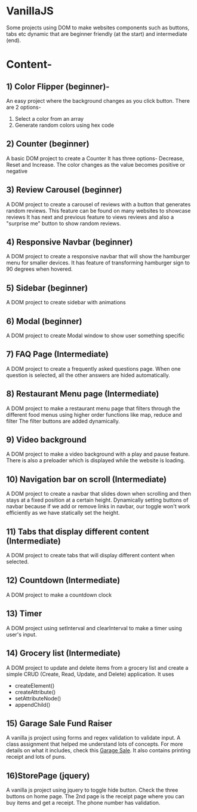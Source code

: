 # VanillaJS
Some projects using DOM to make websites components such as buttons, tabs etc dynamic that are beginner friendly (at the start) and intermediate (end).

# Content-

## 1) Color Flipper (beginner)-
An easy project where the background changes as you click button. There are 2 options-
1) Select a color from an array
2) Generate random colors using hex code
## 2) Counter (beginner)
A basic DOM project to create a Counter
It has three options- Decrease, Reset and Increase. The color changes as the value becomes positive or negative
## 3) Review Carousel (beginner)
A DOM project to create a carousel of reviews with a button that generates random reviews. This feature can be found on many websites to showcase reviews
It has next and previous feature to views reviews and also a "surprise me" button to show random reviews.
## 4) Responsive Navbar (beginner)
A DOM project to create a responsive navbar that will show the hamburger menu for smaller devices. It has feature of transforming hamburger sign to 90 degrees when hovered.
## 5) Sidebar (beginner)
A DOM project to create sidebar with animations
## 6) Modal (beginner)
A DOM project to create Modal window to show user something specific
## 7) FAQ Page (Intermediate)
A DOM project to create a frequently asked questions page.
When one question is selected, all the other answers are hided automatically.
## 8) Restaurant Menu page (Intermediate)
A DOM project to make a restaurant menu page that filters through the different food menus using higher order functions like map, reduce and filter
The filter buttons are added dynamically. 
## 9) Video background
A DOM project to make a video background with a play and pause feature.
There is also a preloader which is displayed while the website is loading.
## 10) Navigation bar on scroll (Intermediate)
A DOM project to create a navbar that slides down when scrolling and then stays at a fixed position at a certain height.
Dynamically setting buttons of navbar because if we add or remove links in navbar, our toggle won't work efficiently as we have statically set the height.
## 11) Tabs that display different content (Intermediate)
A DOM project to create tabs that will display different content when selected.
## 12) Countdown (Intermediate)
A DOM project to make a countdown clock
## 13) Timer
A DOM project using setInterval and clearInterval to make a timer using user's input.
## 14) Grocery list (Intermediate)
A DOM project to update and delete items from a grocery list and create a simple CRUD (Create, Read, Update, and Delete) application.
It uses
- createElement()
- createAttribute()
- setAttributeNode()
- appendChild()
## 15) Garage Sale Fund Raiser
A vanilla js project using forms and regex validation to validate input. A class assignment that helped me understand lots of concepts. For more details on what it includes, check this [Garage Sale](https://github.com/srishtiparti/garageSale). It also contains printing receipt and lots of puns.
## 16)StorePage (jquery)
A vanilla js project using jquery to toggle hide button. Check the three buttons on home page. The 2nd page is the receipt page where you can buy items and get a receipt. The phone number has validation.

